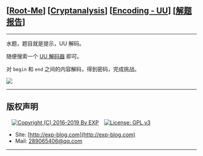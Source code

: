 ## [[Root-Me](https://www.root-me.org/)] [[Cryptanalysis](https://www.root-me.org/en/Challenges/Cryptanalysis/)] [[Encoding - UU](https://www.root-me.org/en/Challenges/Cryptanalysis/Encoding-UU)] [[解题报告](http://exp-blog.com/2019/01/13/pid-2874/)]

------

水题，题目就是提示，UU 解码。

随便搜索一个 [UU 解码器](http://ctf.ssleye.com/uu.html) 即可。

对 `begin` 和 `end` 之间的内容解码，得到密码，完成挑战。

![](https://github.com/lyy289065406/CTF-Solving-Reports/blob/master/rootme/Cryptanalysis/%5B02%5D%20%5B5P%5D%20Encoding%20-%20UU/imgs/01.png)

------

## 版权声明

　[![Copyright (C) 2016-2019 By EXP](https://img.shields.io/badge/Copyright%20(C)-2006~2019%20By%20EXP-blue.svg)](http://exp-blog.com)　[![License: GPL v3](https://img.shields.io/badge/License-GPL%20v3-blue.svg)](https://www.gnu.org/licenses/gpl-3.0)
  

- Site: [http://exp-blog.com](http://exp-blog.com) 
- Mail: <a href="mailto:289065406@qq.com?subject=[EXP's Github]%20Your%20Question%20（请写下您的疑问）&amp;body=What%20can%20I%20help%20you?%20（需要我提供什么帮助吗？）">289065406@qq.com</a>


------
